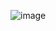 ![image](https://github.com/jhonattan-santos/fundamentos-reactjs/assets/12881556/013f0e77-59d9-4435-a82e-ff7415cdf4b5)
